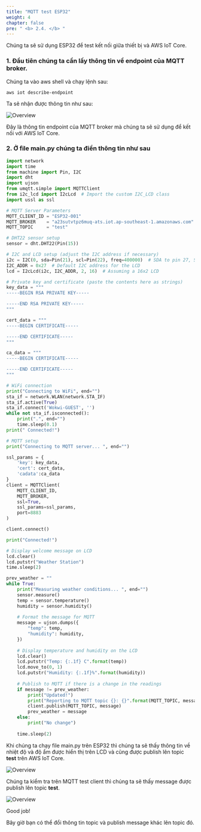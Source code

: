 ```yaml
---
title: "MQTT test ESP32"
weight: 4
chapter: false
pre: " <b> 2.4. </b> "
---
```


Chúng ta sẽ sử dụng ESP32 để test kết nối giữa thiết bị và AWS IoT Core.


### 1. Đầu tiên chúng ta cần lấy thông tin về endpoint của MQTT broker.

Chúng ta vào aws shell và chạy lệnh sau:

    aws iot describe-endpoint

Ta sẽ nhận được thông tin như sau:

![Overview](/images/28.png)

Đây là thông tin endpoint của MQTT broker mà chúng ta sẽ sử dụng để kết nối với AWS IoT Core.

### 2. Ở file main.py chúng ta điền thông tin như sau

```python
import network
import time
from machine import Pin, I2C
import dht
import ujson
from umqtt.simple import MQTTClient
from i2c_lcd import I2cLcd  # Import the custom I2C_LCD class
import ussl as ssl

# MQTT Server Parameters
MQTT_CLIENT_ID = "ESP32-001"
MQTT_BROKER    = "a23sutvtpz6muq-ats.iot.ap-southeast-1.amazonaws.com"
MQTT_TOPIC     = "test"

# DHT22 sensor setup
sensor = dht.DHT22(Pin(15))

# I2C and LCD setup (adjust the I2C address if necessary)
i2c = I2C(0, sda=Pin(21), scl=Pin(22), freq=400000)  # SDA to pin 27, SCL to pin 26
I2C_ADDR = 0x27  # Default I2C address for the LCD
lcd = I2cLcd(i2c, I2C_ADDR, 2, 16)  # Assuming a 16x2 LCD

# Private key and certificate (paste the contents here as strings)
key_data = """
-----BEGIN RSA PRIVATE KEY-----

-----END RSA PRIVATE KEY-----
"""

cert_data = """
-----BEGIN CERTIFICATE-----

-----END CERTIFICATE-----
"""

ca_data = """
-----BEGIN CERTIFICATE-----

-----END CERTIFICATE-----
"""

# WiFi connection
print("Connecting to WiFi", end="")
sta_if = network.WLAN(network.STA_IF)
sta_if.active(True)
sta_if.connect('Wokwi-GUEST', '')
while not sta_if.isconnected():
    print(".", end="")
    time.sleep(0.1)
print(" Connected!")

# MQTT setup
print("Connecting to MQTT server... ", end="")

ssl_params = {
    'key': key_data,
    'cert': cert_data,
    'cadata':ca_data
}
client = MQTTClient(
    MQTT_CLIENT_ID, 
    MQTT_BROKER, 
    ssl=True,
    ssl_params=ssl_params,
    port=8883
)

client.connect()

print("Connected!")

# Display welcome message on LCD
lcd.clear()
lcd.putstr("Weather Station")
time.sleep(2)

prev_weather = ""
while True:
    print("Measuring weather conditions... ", end="")
    sensor.measure() 
    temp = sensor.temperature()
    humidity = sensor.humidity()
    
    # Format the message for MQTT
    message = ujson.dumps({
        "temp": temp,
        "humidity": humidity,
    })
    
    # Display temperature and humidity on the LCD
    lcd.clear()
    lcd.putstr("Temp: {:.1f} C".format(temp))
    lcd.move_to(0, 1)
    lcd.putstr("Humidity: {:.1f}%".format(humidity))
    
    # Publish to MQTT if there is a change in the readings
    if message != prev_weather:
        print("Updated!")
        print("Reporting to MQTT topic {}: {}".format(MQTT_TOPIC, message))
        client.publish(MQTT_TOPIC, message)
        prev_weather = message
    else:
        print("No change")
        
    time.sleep(2)
```
Khi chúng ta chạy file main.py trên ESP32 thì chúng ta sẽ thấy thông tin về nhiệt độ và độ ẩm được hiển thị trên LCD và cũng được publish lên topic **test** trên AWS IoT Core.

![Overview](/images/29.png)

Chúng ta kiểm tra trên MQTT test client thì chúng ta sẽ thấy message được publish lên topic **test**.

![Overview](/images/30.png)

Good job!

Bây giờ bạn có thể đổi thông tin topic và publish message khác lên topic đó.